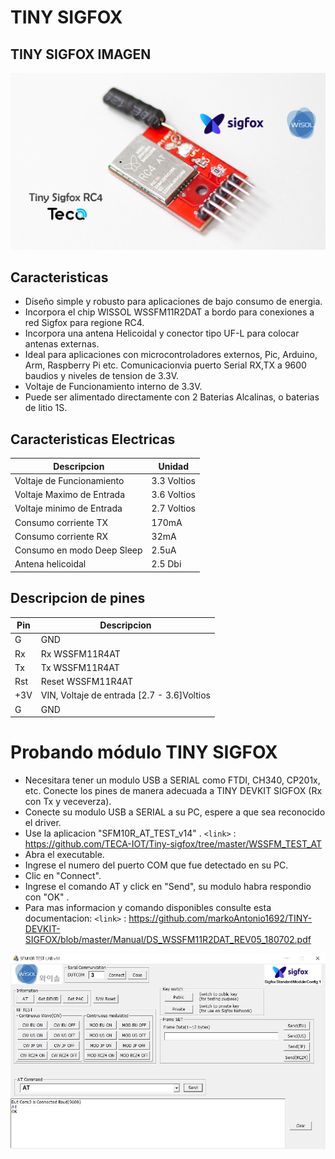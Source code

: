 # TINY SIGFOX

## TINY SIGFOX IMAGEN

![](https://github.com/TECA-IOT/Tiny-sigfox/blob/master/imagenes/TinySigfox.png)


## Caracteristicas

- Diseño simple y robusto para aplicaciones de bajo consumo de energia. 
- Incorpora el chip WISSOL WSSFM11R2DAT a bordo para conexiones a red Sigfox para regione RC4.
- Incorpora una antena Helicoidal y conector tipo UF-L para colocar antenas externas.
- Ideal para aplicaciones con microcontroladores externos, Pic, Arduino, Arm, Raspberry Pi etc. Comunicacionvia  puerto Serial RX,TX a 9600 baudios y niveles de tension de 3.3V.
- Voltaje de Funcionamiento interno de 3.3V.
- Puede ser alimentado directamente con 2 Baterias Alcalinas, o baterias de litio 1S.

## Caracteristicas Electricas

| Descripcion| Unidad                    |
| ------------- | ------------------------------ |
| Voltaje de Funcionamiento  |  3.3 Voltios    |  
| Voltaje  Maximo de Entrada  |  3.6 Voltios    | 
| Voltaje minimo de Entrada   | 2.7 Voltios     |
| Consumo corriente TX | 170mA      |
| Consumo corriente RX   | 32mA     |
| Consumo en modo Deep Sleep   | 2.5uA     |
|  Antena helicoidal   | 2.5 Dbi     |

## Descripcion de pines

| Pin| Descripcion                    |
| ------------- | ------------------------------ |
| G |  GND    |  
| Rx  |  Rx WSSFM11R4AT    | 
| Tx   |  Tx WSSFM11R4AT     |
| Rst   | Reset WSSFM11R4AT    |
| +3V   | VIN, Voltaje de entrada [2.7 - 3.6]Voltios    |
| G   | GND     |



# Probando módulo TINY  SIGFOX

- Necesitara tener un modulo USB a SERIAL como FTDI, CH340, CP201x, etc. Conecte los pines de manera adecuada a TINY DEVKIT SIGFOX (Rx con Tx y veceverza).
- Conecte su modulo USB a SERIAL a su PC, espere a que sea reconocido el driver.
- Use la aplicacion "SFM10R_AT_TEST_v14" .
`<link>` : <https://github.com/TECA-IOT/Tiny-sigfox/tree/master/WSSFM_TEST_AT>
- Abra el executable.
- Ingrese el numero del puerto COM que fue detectado en su PC.
- Clic en "Connect".
- Ingrese el comando AT y click en "Send", su modulo habra respondio con "OK" .
- Para mas informacion y comando disponibles consulte esta documentacion:
`<link>` : <https://github.com/markoAntonio1692/TINY-DEVKIT-SIGFOX/blob/master/Manual/DS_WSSFM11R2DAT_REV05_180702.pdf>


![](https://github.com/markoAntonio1692/TINY-DEVKIT-SIGFOX/blob/master/imagenes/test.JPG)
